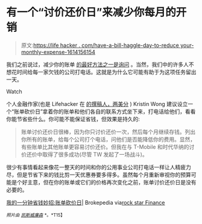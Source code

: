 # 有一个“讨价还价日”来减少你每月的开销

> 原文:[https://life hacker . com/have-a-bill-haggle-day-to-reduce your-monthly-expense-1614156154](https://lifehacker.com/have-a-bill-haggle-day-to-reduce-your-monthly-expense-1614156154)

我们之前说过，减少你的账单 [的最好方法之一是询问](https://lifehacker.com/reduce-your-bills-by-just-asking-5127638) 。当然，我们中的许多人不想花时间给每一家欠钱的公司打电话。这就是为什么它可能有助于为这项任务留出一天。

Watch

个人金融作家(也是 Lifehacker 在 [的撰稿人，两美分](http://twocents.lifehacker.com/) ) Kristin Wong 建议设立一个“账单砍价日”拿着你的账单和他们各自的联系方式坐下来，打电话给他们，看看你能节省些什么。你可能不能保证省钱，但效果是持久的:

> 账单讨价还价日很棒，因为你只讨价还价一次，然后每个月继续存钱。列出你所有的账单，给每个公司打个电话，问他们是否能降低你的费用。显然，有些账单比其他账单更容易讨价还价。但我在与 T-Mobile 和时代华纳的讨价还价中取得了很多成功(尽管 TW 发起了一场战斗)。

很少有事情看起来像花一整天的时间和你的公用事业公司打电话一样让人精疲力尽，但是节省下来的钱比剪一天优惠券要多得多。虽然每个月重新审视你的预算可能是个好主意，但在你的账单或它们的价格再次变化之前，账单讨价还价日是没有必要的。

[我的一分钟省钱妙招:账单砍价日](http://www.brokepedia.com/quick-money-saving-tip/)| Brokepedia via[rock star Finance](http://rockstarfinance.com/bill-haggle-day/)

<small>*照片由*</small> [<small>*凯斯威廉森*</small>](http://www.flickr.com/photos/elwillo/4729801304) <small>*。*T15】</small>